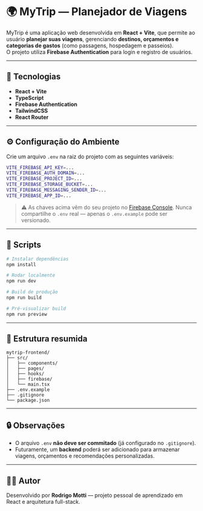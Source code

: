 # 🌍 MyTrip — Planejador de Viagens

MyTrip é uma aplicação web desenvolvida em **React + Vite**, que permite ao usuário **planejar suas viagens**, gerenciando **destinos, orçamentos e categorias de gastos** (como passagens, hospedagem e passeios).  
O projeto utiliza **Firebase Authentication** para login e registro de usuários.

---

## 🚀 Tecnologias

- **React + Vite**
- **TypeScript**
- **Firebase Authentication**
- **TailwindCSS**
- **React Router**

---

## ⚙️ Configuração do Ambiente

Crie um arquivo `.env` na raiz do projeto com as seguintes variáveis:

```bash
VITE_FIREBASE_API_KEY=...
VITE_FIREBASE_AUTH_DOMAIN=...
VITE_FIREBASE_PROJECT_ID=...
VITE_FIREBASE_STORAGE_BUCKET=...
VITE_FIREBASE_MESSAGING_SENDER_ID=...
VITE_FIREBASE_APP_ID=...
````

> ⚠️ As chaves acima vêm do seu projeto no [Firebase Console](https://console.firebase.google.com/).
> Nunca compartilhe o `.env` real — apenas o `.env.example` pode ser versionado.

---

## 🧠 Scripts

```bash
# Instalar dependências
npm install

# Rodar localmente
npm run dev

# Build de produção
npm run build

# Pré-visualizar build
npm run preview
```

---

## 📁 Estrutura resumida

```
mytrip-frontend/
├── src/
│   ├── components/
│   ├── pages/
│   ├── hooks/
│   ├── firebase/
│   └── main.tsx
├── .env.example
├── .gitignore
└── package.json
```

---

## 🔒 Observações

* O arquivo `.env` **não deve ser commitado** (já configurado no `.gitignore`).
* Futuramente, um **backend** poderá ser adicionado para armazenar viagens, orçamentos e recomendações personalizadas.

---

## 👨‍💻 Autor

Desenvolvido por **Rodrigo Motti** — projeto pessoal de aprendizado em React e arquitetura full-stack.

